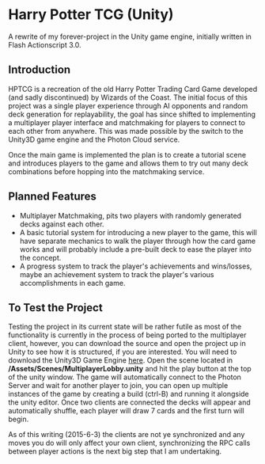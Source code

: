 Harry Potter TCG (Unity)
========================

A rewrite of my forever-project in the Unity game engine, initially written in Flash Actionscript 3.0.

Introduction
------------
HPTCG is a recreation of the old Harry Potter Trading Card Game developed (and sadly discontinued) by Wizards of the Coast.
The initial focus of this project was a single player experience through AI opponents and random deck generation for replayability, the goal has since shifted to implementing a multiplayer player interface and matchmaking for players to connect to each other from anywhere. This was made possible by the switch to the Unity3D game engine and the Photon Cloud service.

Once the main game is implemented the plan is to create a tutorial scene and introduces players to the game and allows them to try out many deck combinations before hopping into the matchmaking service.

Planned Features
----------------
* Multiplayer Matchmaking, pits two players with randomly generated decks against each other.
* A basic tutorial system for introducing a new player to the game, this will have separate mechanics to walk the player through how the card game works and will probably include a pre-built deck to ease the player into the concept.
* A progress system to track the player's achievements and wins/losses, maybe an achievement system to track the player's various accomplishments in each game.

To Test the Project
-------------------
Testing the project in its current state will be rather futile as most of the functionality is currently in the process of being ported to the multiplayer client, however, you can download the source and open the project up in Unity to see how it is structured, if you are interested.
You will need to download the Unity3D Game Engine [here](http://unity3d.com/). Open the scene located in **/Assets/Scenes/MultiplayerLobby.unity** and hit the play button at the top of the unity window. The game will automatically connect to the Photon Server and wait for another player to join, you can open up multiple instances of the game by creating a build (ctrl-B) and running it alongside the unity editor. Once two clients are connected the decks will appear and automatically shuffle, each player will draw 7 cards and the first turn will begin.

As of this writing (2015-6-3) the clients are not ye synchronized and any moves you do will only affect your own client, synchronizing the RPC calls between player actions is the next big step that I am undertaking.
